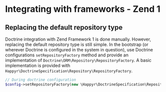 # Integrating with frameworks - Zend 1

## Replacing the default repository type

Doctrine integration with Zend Framework 1 is done manually. However, replacing the default repository type is still
simple. In the bootstrap (or wherever Doctrine is configured in the system in question), use Doctrine configurations
`setRepositoryFactory` method and provide an implementation of `Doctrine\ORM\Repository\RepositoryFactory`. A basic
implementation is provided with `Happyr\DoctrineSpecification\Repository\RepositoryFactory`.

```php
// During doctrine configuration
$config->setRepositoryFactory(new \Happyr\DoctrineSpecification\Repository\RepositoryFactory());
```
